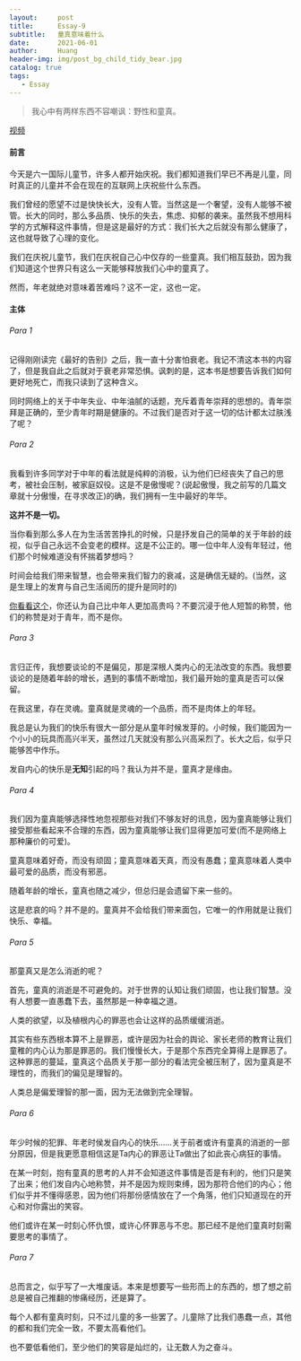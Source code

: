```yaml
---
layout:     post
title:      Essay-9
subtitle:   童真意味着什么
date:       2021-06-01
author:     Huang
header-img: img/post_bg_child_tidy_bear.jpg
catalog: true
tags:
   - Essay
---
```


> 我心中有两样东西不容嘲讽：野性和童真。

[视频](https://www.bilibili.com/video/BV1BK4y1G7Na)

#### 前言

今天是六一国际儿童节，许多人都开始庆祝。我们都知道我们早已不再是儿童，同时真正的儿童并不会在现在的互联网上庆祝些什么东西。

我们曾经的愿望不过是快快长大，没有人管。当然这是一个奢望，没有人能够不被管。长大的同时，那么多品质、快乐的失去，焦虑、抑郁的袭来。虽然我不想用科学的方式解释这件事情，但是这是最好的方式：我们长大之后就没有那么健康了，这也就导致了心理的变化。

我们在庆祝儿童节，我们在庆祝自己心中仅存的一些童真。我们相互鼓劲，因为我们知道这个世界只有这么一天能够释放我们心中的童真了。

然而，年老就绝对意味着苦难吗？这不一定，这也一定。

#### 主体

###### Para 1

记得刚刚读完《最好的告别》之后，我一直十分害怕衰老。我记不清这本书的内容了，但是我自此之后就对于衰老非常恐惧。讽刺的是，这本书是想要告诉我们如何更好地死亡，而我只读到了这种含义。

同时网络上的关于中年失业、中年油腻的话题，充斥着青年崇拜的思想的。青年崇拜是正确的，至少青年时期是健康的。不过我们是否对于这一切的估计都太过肤浅了呢？

###### Para 2

我看到许多同学对于中年的看法就是纯粹的消极，认为他们已经丧失了自己的思考，被社会压制，被家庭奴役。这是不是傲慢呢？(说起傲慢，我之前写的几篇文章就十分傲慢，在寻求改正)的确，我们拥有一生中最好的年华。

**这并不是一切。**

当你看到那么多人在为生活苦苦挣扎的时候，只是抒发自己的简单的关于年龄的歧视，似乎自己永远不会变老的模样。这是不公正的。哪一位中年人没有年轻过，他们那个时候难道没有怀揣着梦想吗？

时间会给我们带来智慧，也会带来我们智力的衰减，这是确信无疑的。(当然，这是生理上的发育与自己生活阅历的提升是同时的)

[你看看这个](https://huang-feiyu.github.io/2021/05/23/What-is-life/#%E5%BE%AE%E4%BF%A1%E5%85%AC%E4%BC%97%E5%8F%B7%E6%A7%BD%E8%BE%B9%E5%BE%80%E4%BA%8B%E8%AF%84%E8%AE%BA%E5%8C%BA%E4%B8%8B%E7%9A%84%E4%B8%AD%E5%B9%B4%E4%BA%BA%E7%9A%84%E5%AF%B9%E8%AF%9D)，你还认为自己比中年人更加高贵吗？不要沉浸于他人短暂的称赞，他们的称赞是对于青年，而不是你。

###### Para 3

言归正传，我想要谈论的不是偏见，那是深根人类内心的无法改变的东西。我想要谈论的是随着年龄的增长，遇到的事情不断增加，我们最开始的童真是否可以保留。

在我这里，存在灵魂。童真就是灵魂的一个品质，而不是肉体上的年轻。

我总是认为我们的快乐有很大一部分是从童年时候发芽的。小时候，我们能因为一个小小的玩具而高兴半天，虽然过几天就没有那么兴高采烈了。长大之后，似乎只能够苦中作乐。

发自内心的快乐是**无知**引起的吗？我认为并不是，童真才是缘由。

###### Para 4

我们因为童真能够选择性地忽视那些对我们不够友好的讯息，因为童真能够让我们接受那些看起来不合理的东西，因为童真能够让我们显得更加可爱(而不是网络上那种廉价的可爱)。

童真意味着好奇，而没有顽固；童真意味着天真，而没有愚蠢；童真意味着人类中最可爱的品质，而没有邪恶。

随着年龄的增长，童真也随之减少，但总归是会遗留下来一些的。

这是悲哀的吗？并不是的。童真并不会给我们带来面包，它唯一的作用就是让我们快乐、幸福。

###### Para 5

那童真又是怎么消逝的呢？

首先，童真的消逝是不可避免的。对于世界的认知让我们顽固，也让我们智慧。没有人想要一直愚蠢下去，虽然那是一种幸福之道。

人类的欲望，以及植根内心的罪恶也会让这样的品质缓缓消逝。

其实有些东西根本算不上是罪恶，或许是因为社会的舆论、家长老师的教育让我们童稚的内心认为那是罪恶的。我们慢慢长大，于是那个东西完全算得上是罪恶了。这种罪恶的蔓延，童真这个品质关于那一部分的看法完全被压制了，因为童真是不理性的，而我们的偏见是理智的。

人类总是偏爱理智的那一面，因为无法做到完全理智。

###### Para 6

年少时候的犯罪、年老时侯发自内心的快乐……关于前者或许有童真的消逝的一部分原因，但是我更愿意相信这是Ta内心的罪恶让Ta做出了如此丧心病狂的事情。

在某一时刻，抱有童真的思考的人并不会知道这件事情是否是有利的，他们只是笑了出来；他们发自内心地称赞，并不是因为规则束缚，因为那符合他们的内心；他们似乎并不懂得感恩，因为他们将那份感情放在了一个角落，他们只知道现在的开心和对你露出的笑容。

他们或许在某一时刻心怀仇恨，或许心怀罪恶与不忠。那已经不是他们童真时刻需要思考的事情了。

###### Para 7

总而言之，似乎写了一大堆废话。本来是想要写一些形而上的东西的，想了想之前总是被自己推翻的惨痛经历，还是算了。

每个人都有童真时刻，只不过儿童的多一些罢了。儿童除了比我们愚蠢一点，其他的都和我们完全一致，不要太高看他们。

也不要低看他们，至少他们的笑容是灿烂的，让无数人为之奋斗。
